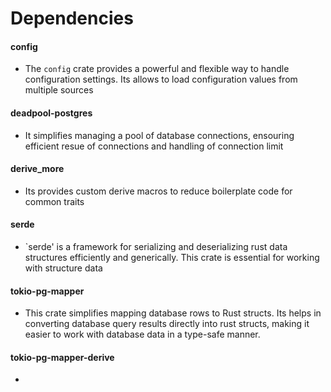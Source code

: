 <!-- @format -->

# Dependencies

#### config

- The `config` crate provides a powerful and flexible way to handle
  configuration settings. Its allows to load configuration values from multiple
  sources

#### deadpool-postgres

- It simplifies managing a pool of database connections, ensouring efficient
  resue of connections and handling of connection limit

#### derive_more

- Its provides custom derive macros to reduce boilerplate code for common traits

#### serde

- `serde' is a framework for serializing and deserializing rust data structures
  efficiently and generically. This crate is essential for working with
  structure data

#### tokio-pg-mapper

- This crate simplifies mapping database rows to Rust structs. Its helps in
  converting database query results directly into rust structs, making it easier
  to work with database data in a type-safe manner.

#### tokio-pg-mapper-derive

-
